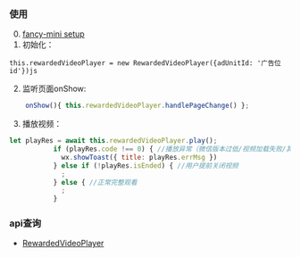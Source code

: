 ### 使用
0. [fancy-mini setup](./tutorial-0-getStarted.html)
1. 初始化：
```
this.rewardedVideoPlayer = new RewardedVideoPlayer({adUnitId: '广告位id'})js
```
2. 监听页面onShow: 
```js
	onShow(){ this.rewardedVideoPlayer.handlePageChange() };
```
3. 播放视频：
```js
let playRes = await this.rewardedVideoPlayer.play();
           if (playRes.code !== 0) { //播放异常（微信版本过低/视频加载失败/其它异常情况）
             wx.showToast({ title: playRes.errMsg })
           } else if (!playRes.isEnded) { //用户提前关闭视频
             ;
           } else { //正常完整观看
             ;
           }
```

### api查询
- [RewardedVideoPlayer](./RewardedVideoPlayer.html)
